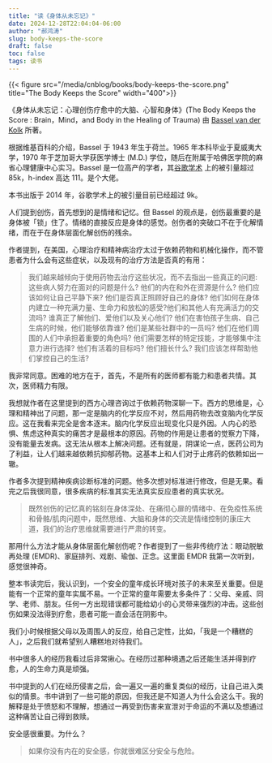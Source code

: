 ```yaml
---
title: "读《身体从未忘记》"
date: 2024-12-28T22:04:04-06:00
author: "郝鸿涛"
slug: body-keeps-the-score
draft: false
toc: false
tags: 读书
---
```

{{< figure src="/media/cnblog/books/body-keeps-the-score.png" title="The Body Keeps the Score" width="400">}}

《身体从未忘记：心理创伤疗愈中的大脑、心智和身体》(The Body Keeps the Score : Brain，Mind，and Body in the Healing of Trauma) 由 [Bassel van der Kolk](https://en.wikipedia.org/wiki/Bessel_van_der_Kolk) 所著。

根据维基百科的介绍，Bassel 于 1943 年生于荷兰。1965 年本科毕业于夏威夷大学，1970 年于芝加哥大学获医学博士 (M.D.) 学位，随后在附属于哈佛医学院的麻省心理健康中心实习。Bassel 是一位高产的学者，其[谷歌学术](https://scholar.google.com/citations?user=1oHBFlMAAAAJ&hl=en&oi=ao) 上的被引量超过 85k，h-index 高达 111。是个大佬。

本书出版于 2014 年，谷歌学术上的被引量目前已经超过 9k。

人们提到创伤，首先想到的是情绪和记忆。但 Bassel 的观点是，创伤最重要的是身体被「锁」住了。情绪的直接反应是身体的感觉。创伤者的突破口不在于化解情绪，而在于在身体层面化解创伤的残余。

作者提到，在美国，心理治疗和精神病治疗太过于依赖药物和机械化操作，而不管患者为什么会有这些症状，以及现有的治疗方法是否真的有用：

>我们越来越倾向于使用药物去治疗这些状况，而不去指出一些真正的问题: 这些病人努力在面对的问题是什么? 他们的内在和外在资源是什么? 他们应该如何让自己平静下来? 他们是否真正照顾好自己的身体? 他们如何在身体内建立一种充满力量、生命力和放松的感受?他们和其他人有充满活力的交流吗? 谁真正了解他们、爱他们以及关心他们? 他们在害怕孩子生病、自己生病的时候，他们能够依靠谁? 他们是某些社群中的一员吗? 他们在他们周围的人们中承担着重要的角色吗? 他们需要怎样的特定技能，才能够集中注意力进行选择? 他们有活着的目标吗? 他们擅长什么? 我们应该怎样帮助他们掌控自己的生活?

我非常同意。困难的地方在于，首先，不是所有的医师都有能力和患者共情。其次，医师精力有限。

我想就作者在这里提到的西方心理咨询过于依赖药物深聊一下。西方的思维是，心理和精神出了问题，那一定是脑内的化学反应不对，然后用药物去改变脑内化学反应。这在我看来完全是舍本逐末。脑内化学反应出现变化只是外因。人内心的恐惧、焦虑这种真实的痛苦才是最根本的原因。药物的作用是让患者的觉察力下降，没有能量去发病。这无法从根本上解决问题。还有就是，阴谋论一点，医药公司为了利益，让人们越来越依赖抗抑郁药物。这基本上和人们对于止疼药的依赖如出一辙。

作者多次提到精神疾病诊断标准的问题。他多次想对标准进行修改，但是无果。看完之后我很同意，很多疾病的标准其实无法真实反应患者的真实状况。

>既然创伤的记忆真的铭刻在身体深处、在痛彻心扉的情绪中、在免疫性系统和骨骼/肌肉问题中，既然思维、大脑和身体的交流是情绪控制的康庄大道，我们的治疗思维就需要进行严肃的转变。

那用什么方法才能从身体层面化解创伤呢？作者提到了一些非传统疗法：眼动脱敏再处理 (EMDR)、家庭排列、戏剧、瑜伽、正念。这里面 EMDR 我第一次听到，感觉很神奇。

整本书读完后，我认识到，一个安全的童年成长环境对孩子的未来至关重要。但是能有一个正常的童年实属不易。一个正常的童年需要太多条件了：父母、亲戚、同学、老师、朋友。任何一方出现错误都可能给幼小的心灵带来强烈的冲击。这些创伤如果没法得到疗愈，患者可能一直会活在阴影中。

我们小时候根据父母以及周围人的反应，给自己定性，比如，「我是一个糟糕的人」，之后我们就希望别人糟糕地对待我们。

书中很多人的经历我看过后非常揪心。在经历过那种境遇之后还能生活并得到疗愈，人的生命力真是顽强。

书中提到的人们在经历侵害之后，会一遍又一遍的重复类似的经历，让自己进入类似的情景。书中讲到了一些可能的原因，但我还是不知道人为什么会这么干。我的解释是处于愤怒和不理解，想通过一再受到伤害来宣泄对于命运的不满以及想通过这种痛苦让自己得到救赎。

安全感很重要。为什么？

>如果你没有内在的安全感，你就很难区分安全与危险。


